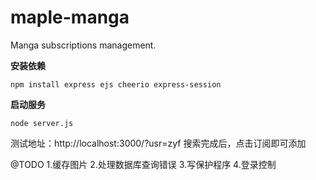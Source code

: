 # maple-manga

Manga subscriptions management.

**安装依赖**

    npm install express ejs cheerio express-session

**启动服务**

    node server.js

测试地址：http://localhost:3000/?usr=zyf
搜索完成后，点击订阅即可添加

@TODO
1.缓存图片
2.处理数据库查询错误
3.写保护程序
4.登录控制
